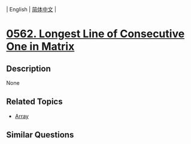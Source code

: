 
| English | [简体中文](README.md) |
# [0562. Longest Line of Consecutive One in Matrix](https://leetcode-cn.com/problems/longest-line-of-consecutive-one-in-matrix/)
## Description
None
## Related Topics
- [Array](https://leetcode-cn.com/tag/array)
## Similar Questions


